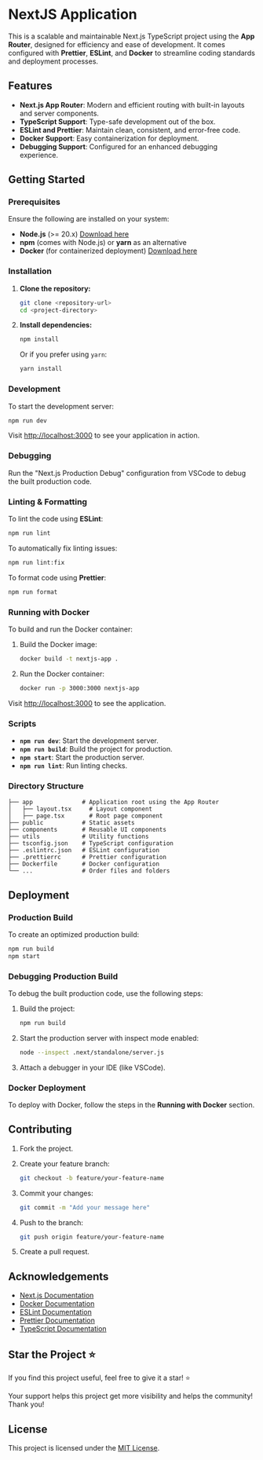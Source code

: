 # NextJS Application

This is a scalable and maintainable Next.js TypeScript project using the **App Router**, designed for efficiency and ease of development. It comes configured with **Prettier**, **ESLint**, and **Docker** to streamline coding standards and deployment processes.

## Features

- **Next.js App Router**: Modern and efficient routing with built-in layouts and server components.
- **TypeScript Support**: Type-safe development out of the box.
- **ESLint and Prettier**: Maintain clean, consistent, and error-free code.
- **Docker Support**: Easy containerization for deployment.
- **Debugging Support**: Configured for an enhanced debugging experience.

## Getting Started

### Prerequisites

Ensure the following are installed on your system:

- **Node.js** (>= 20.x) [Download here](https://nodejs.org/)
- **npm** (comes with Node.js) or **yarn** as an alternative
- **Docker** (for containerized deployment) [Download here](https://www.docker.com/)

### Installation

1. **Clone the repository:**

   ```bash
   git clone <repository-url>
   cd <project-directory>
   ```

2. **Install dependencies:**

   ```bash
   npm install
   ```

   Or if you prefer using `yarn`:

   ```bash
   yarn install
   ```

### Development

To start the development server:

```bash
npm run dev
```

Visit [http://localhost:3000](http://localhost:3000) to see your application in action.

### Debugging

Run the "Next.js Production Debug" configuration from VSCode to debug the built production code.

### Linting & Formatting

To lint the code using **ESLint**:

```bash
npm run lint
```

To automatically fix linting issues:

```bash
npm run lint:fix
```

To format code using **Prettier**:

```bash
npm run format
```

### Running with Docker

To build and run the Docker container:

1. Build the Docker image:

   ```bash
   docker build -t nextjs-app .
   ```

2. Run the Docker container:

   ```bash
   docker run -p 3000:3000 nextjs-app
   ```

Visit [http://localhost:3000](http://localhost:3000) to see the application.

### Scripts

- **`npm run dev`**: Start the development server.
- **`npm run build`**: Build the project for production.
- **`npm start`**: Start the production server.
- **`npm run lint`**: Run linting checks.

### Directory Structure

```
├── app              # Application root using the App Router
│   ├── layout.tsx     # Layout component
│   ├── page.tsx       # Root page component
├── public           # Static assets
├── components       # Reusable UI components
├── utils            # Utility functions
├── tsconfig.json    # TypeScript configuration
├── .eslintrc.json   # ESLint configuration
├── .prettierrc      # Prettier configuration
├── Dockerfile       # Docker configuration
└── ...              # Order files and folders

```

## Deployment

### Production Build

To create an optimized production build:

```bash
npm run build
npm start
```

### Debugging Production Build

To debug the built production code, use the following steps:

1. Build the project:

   ```bash
   npm run build
   ```

2. Start the production server with inspect mode enabled:

   ```bash
   node --inspect .next/standalone/server.js
   ```

3. Attach a debugger in your IDE (like VSCode).

### Docker Deployment

To deploy with Docker, follow the steps in the **Running with Docker** section.

## Contributing

1. Fork the project.
2. Create your feature branch:

   ```bash
   git checkout -b feature/your-feature-name
   ```

3. Commit your changes:

   ```bash
   git commit -m "Add your message here"
   ```

4. Push to the branch:

   ```bash
   git push origin feature/your-feature-name
   ```

5. Create a pull request.

## Acknowledgements

- [Next.js Documentation](https://nextjs.org/docs)
- [Docker Documentation](https://docs.docker.com/)
- [ESLint Documentation](https://eslint.org/)
- [Prettier Documentation](https://prettier.io/)
- [TypeScript Documentation](https://www.typescriptlang.org/)

## Star the Project ⭐

If you find this project useful, feel free to give it a star! ⭐

Your support helps this project get more visibility and helps the community! Thank you!

## License

This project is licensed under the [MIT License](LICENSE).
